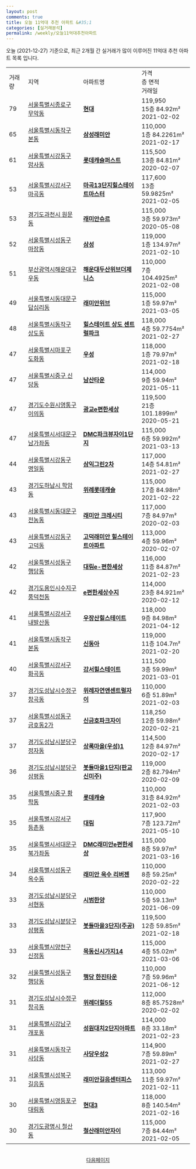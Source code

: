 ```yaml
---
layout: post
comments: true
title: 오늘 11억대 추천 아파트 &#35;1
categories: [실거래분석]
permalink: /weekly/오늘11억대추천아파트
---
```


오늘 (2021-12-27) 기준으로, 최근 2개월 간 실거래가 많이 이루어진 11억대 추천 아파트 목록 입니다.

<table class="sortable">
  <tr>
    <td>거래량</td>
    <td>지역</td>
    <td>아파트명</td>
    <td>가격<br>층 면적<br>거래일</td>
  </tr>

  <tr class="item">
    <td>79</td>
    <td><a href="/apt/서울특별시종로구무악동">서울특별시종로구 무악동</a></td>
    <td style="font-weight: bold;"><a href="/apt/서울특별시종로구무악동현대">현대</a></td>
    <td>119,950<br>15층  84.92m²<br>2021-02-02</td>
  </tr>

  <tr class="item">
    <td>65</td>
    <td><a href="/apt/서울특별시동작구본동">서울특별시동작구 본동</a></td>
    <td style="font-weight: bold;"><a href="/apt/서울특별시동작구본동삼성래미안">삼성래미안</a></td>
    <td>110,000<br>1층  84.2261m²<br>2021-02-17</td>
  </tr>

  <tr class="item">
    <td>61</td>
    <td><a href="/apt/서울특별시강동구암사동">서울특별시강동구 암사동</a></td>
    <td style="font-weight: bold;"><a href="/apt/서울특별시강동구암사동롯데캐슬퍼스트">롯데캐슬퍼스트</a></td>
    <td>115,500<br>13층  84.81m²<br>2020-02-07</td>
  </tr>

  <tr class="item">
    <td>53</td>
    <td><a href="/apt/서울특별시강서구마곡동">서울특별시강서구 마곡동</a></td>
    <td style="font-weight: bold;"><a href="/apt/서울특별시강서구마곡동마곡13단지힐스테이트마스터">마곡13단지힐스테이트마스터</a></td>
    <td>117,600<br>13층  59.9825m²<br>2021-02-05</td>
  </tr>

  <tr class="item">
    <td>53</td>
    <td><a href="/apt/경기도과천시원문동">경기도과천시 원문동</a></td>
    <td style="font-weight: bold;"><a href="/apt/경기도과천시원문동래미안슈르">래미안슈르</a></td>
    <td>115,000<br>3층  59.973m²<br>2020-05-08</td>
  </tr>

  <tr class="item">
    <td>52</td>
    <td><a href="/apt/서울특별시성동구마장동">서울특별시성동구 마장동</a></td>
    <td style="font-weight: bold;"><a href="/apt/서울특별시성동구마장동삼성">삼성</a></td>
    <td>119,000<br>1층  134.97m²<br>2021-02-10</td>
  </tr>

  <tr class="item">
    <td>51</td>
    <td><a href="/apt/부산광역시해운대구우동">부산광역시해운대구 우동</a></td>
    <td style="font-weight: bold;"><a href="/apt/부산광역시해운대구우동해운대두산위브더제니스">해운대두산위브더제니스</a></td>
    <td>110,000<br>7층  104.4925m²<br>2021-02-08</td>
  </tr>

  <tr class="item">
    <td>49</td>
    <td><a href="/apt/서울특별시동대문구답십리동">서울특별시동대문구 답십리동</a></td>
    <td style="font-weight: bold;"><a href="/apt/서울특별시동대문구답십리동래미안위브">래미안위브</a></td>
    <td>115,000<br>1층  59.97m²<br>2021-03-05</td>
  </tr>

  <tr class="item">
    <td>48</td>
    <td><a href="/apt/서울특별시동작구상도동">서울특별시동작구 상도동</a></td>
    <td style="font-weight: bold;"><a href="/apt/서울특별시동작구상도동힐스테이트상도센트럴파크">힐스테이트 상도 센트럴파크</a></td>
    <td>118,000<br>4층  59.7754m²<br>2021-02-27</td>
  </tr>

  <tr class="item">
    <td>47</td>
    <td><a href="/apt/서울특별시마포구도화동">서울특별시마포구 도화동</a></td>
    <td style="font-weight: bold;"><a href="/apt/서울특별시마포구도화동우성">우성</a></td>
    <td>118,000<br>1층  79.97m²<br>2021-02-18</td>
  </tr>

  <tr class="item">
    <td>47</td>
    <td><a href="/apt/서울특별시중구신당동">서울특별시중구 신당동</a></td>
    <td style="font-weight: bold;"><a href="/apt/서울특별시중구신당동남산타운">남산타운</a></td>
    <td>114,000<br>9층  59.94m²<br>2021-05-11</td>
  </tr>

  <tr class="item">
    <td>47</td>
    <td><a href="/apt/경기도수원시영통구이의동">경기도수원시영통구 이의동</a></td>
    <td style="font-weight: bold;"><a href="/apt/경기도수원시영통구이의동광교e편한세상">광교e편한세상</a></td>
    <td>119,500<br>21층  101.1899m²<br>2020-05-21</td>
  </tr>

  <tr class="item">
    <td>47</td>
    <td><a href="/apt/서울특별시서대문구남가좌동">서울특별시서대문구 남가좌동</a></td>
    <td style="font-weight: bold;"><a href="/apt/서울특별시서대문구남가좌동DMC파크뷰자이1단지">DMC파크뷰자이1단지</a></td>
    <td>115,000<br>6층  59.992m²<br>2021-03-13</td>
  </tr>

  <tr class="item">
    <td>44</td>
    <td><a href="/apt/서울특별시강동구명일동">서울특별시강동구 명일동</a></td>
    <td style="font-weight: bold;"><a href="/apt/서울특별시강동구명일동삼익그린2차">삼익그린2차</a></td>
    <td>117,000<br>14층  54.81m²<br>2021-02-27</td>
  </tr>

  <tr class="item">
    <td>43</td>
    <td><a href="/apt/경기도하남시학암동">경기도하남시 학암동</a></td>
    <td style="font-weight: bold;"><a href="/apt/경기도하남시학암동위례롯데캐슬">위례롯데캐슬</a></td>
    <td>115,000<br>17층  84.98m²<br>2021-02-22</td>
  </tr>

  <tr class="item">
    <td>43</td>
    <td><a href="/apt/서울특별시동대문구전농동">서울특별시동대문구 전농동</a></td>
    <td style="font-weight: bold;"><a href="/apt/서울특별시동대문구전농동래미안크레시티">래미안 크레시티</a></td>
    <td>117,000<br>7층  84.97m²<br>2020-02-03</td>
  </tr>

  <tr class="item">
    <td>43</td>
    <td><a href="/apt/서울특별시강동구고덕동">서울특별시강동구 고덕동</a></td>
    <td style="font-weight: bold;"><a href="/apt/서울특별시강동구고덕동고덕래미안힐스테이트아파트">고덕래미안 힐스테이트아파트</a></td>
    <td>113,000<br>4층  59.96m²<br>2020-02-07</td>
  </tr>

  <tr class="item">
    <td>42</td>
    <td><a href="/apt/서울특별시성동구행당동">서울특별시성동구 행당동</a></td>
    <td style="font-weight: bold;"><a href="/apt/서울특별시성동구행당동대림e-편한세상">대림e-편한세상</a></td>
    <td>116,000<br>11층  84.87m²<br>2021-02-23</td>
  </tr>

  <tr class="item">
    <td>42</td>
    <td><a href="/apt/경기도용인시수지구풍덕천동">경기도용인시수지구 풍덕천동</a></td>
    <td style="font-weight: bold;"><a href="/apt/경기도용인시수지구풍덕천동e편한세상수지">e편한세상수지</a></td>
    <td>114,000<br>23층  84.921m²<br>2020-02-12</td>
  </tr>

  <tr class="item">
    <td>41</td>
    <td><a href="/apt/서울특별시강서구내발산동">서울특별시강서구 내발산동</a></td>
    <td style="font-weight: bold;"><a href="/apt/서울특별시강서구내발산동우장산힐스테이트">우장산힐스테이트</a></td>
    <td>118,000<br>9층  84.98m²<br>2021-04-12</td>
  </tr>

  <tr class="item">
    <td>41</td>
    <td><a href="/apt/서울특별시동작구본동">서울특별시동작구 본동</a></td>
    <td style="font-weight: bold;"><a href="/apt/서울특별시동작구본동신동아">신동아</a></td>
    <td>119,000<br>11층  104.7m²<br>2021-02-20</td>
  </tr>

  <tr class="item">
    <td>40</td>
    <td><a href="/apt/서울특별시강서구화곡동">서울특별시강서구 화곡동</a></td>
    <td style="font-weight: bold;"><a href="/apt/서울특별시강서구화곡동강서힐스테이트">강서힐스테이트</a></td>
    <td>111,500<br>3층  59.99m²<br>2021-03-01</td>
  </tr>

  <tr class="item">
    <td>37</td>
    <td><a href="/apt/경기도성남시수정구창곡동">경기도성남시수정구 창곡동</a></td>
    <td style="font-weight: bold;"><a href="/apt/경기도성남시수정구창곡동위례자연앤센트럴자이">위례자연앤센트럴자이</a></td>
    <td>110,000<br>6층  51.89m²<br>2021-02-03</td>
  </tr>

  <tr class="item">
    <td>37</td>
    <td><a href="/apt/서울특별시성동구금호동2가">서울특별시성동구 금호동2가</a></td>
    <td style="font-weight: bold;"><a href="/apt/서울특별시성동구금호동2가신금호파크자이">신금호파크자이</a></td>
    <td>118,250<br>12층  59.98m²<br>2020-02-21</td>
  </tr>

  <tr class="item">
    <td>37</td>
    <td><a href="/apt/경기도성남시분당구정자동">경기도성남시분당구 정자동</a></td>
    <td style="font-weight: bold;"><a href="/apt/경기도성남시분당구정자동상록마을(우성)1">상록마을(우성)1</a></td>
    <td>114,500<br>12층  84.97m²<br>2020-02-17</td>
  </tr>

  <tr class="item">
    <td>36</td>
    <td><a href="/apt/경기도성남시분당구삼평동">경기도성남시분당구 삼평동</a></td>
    <td style="font-weight: bold;"><a href="/apt/경기도성남시분당구삼평동봇들마을1단지(판교신미주)">봇들마을1단지(판교신미주)</a></td>
    <td>119,000<br>2층  82.794m²<br>2020-02-09</td>
  </tr>

  <tr class="item">
    <td>35</td>
    <td><a href="/apt/서울특별시중구황학동">서울특별시중구 황학동</a></td>
    <td style="font-weight: bold;"><a href="/apt/서울특별시중구황학동롯데캐슬">롯데캐슬</a></td>
    <td>110,000<br>31층  84.92m²<br>2021-02-03</td>
  </tr>

  <tr class="item">
    <td>35</td>
    <td><a href="/apt/서울특별시강서구등촌동">서울특별시강서구 등촌동</a></td>
    <td style="font-weight: bold;"><a href="/apt/서울특별시강서구등촌동대림">대림</a></td>
    <td>117,900<br>7층  123.72m²<br>2021-05-10</td>
  </tr>

  <tr class="item">
    <td>35</td>
    <td><a href="/apt/서울특별시서대문구북가좌동">서울특별시서대문구 북가좌동</a></td>
    <td style="font-weight: bold;"><a href="/apt/서울특별시서대문구북가좌동DMC래미안e편한세상">DMC래미안e편한세상</a></td>
    <td>115,000<br>8층  59.97m²<br>2021-03-16</td>
  </tr>

  <tr class="item">
    <td>34</td>
    <td><a href="/apt/서울특별시성동구옥수동">서울특별시성동구 옥수동</a></td>
    <td style="font-weight: bold;"><a href="/apt/서울특별시성동구옥수동래미안옥수리버젠">래미안 옥수 리버젠</a></td>
    <td>110,000<br>8층  59.25m²<br>2020-02-22</td>
  </tr>

  <tr class="item">
    <td>33</td>
    <td><a href="/apt/경기도성남시분당구서현동">경기도성남시분당구 서현동</a></td>
    <td style="font-weight: bold;"><a href="/apt/경기도성남시분당구서현동시범한양">시범한양</a></td>
    <td>110,000<br>5층  59.13m²<br>2021-06-09</td>
  </tr>

  <tr class="item">
    <td>33</td>
    <td><a href="/apt/경기도성남시분당구삼평동">경기도성남시분당구 삼평동</a></td>
    <td style="font-weight: bold;"><a href="/apt/경기도성남시분당구삼평동봇들마을3단지(주공)">봇들마을3단지(주공)</a></td>
    <td>119,500<br>12층  59.85m²<br>2021-02-18</td>
  </tr>

  <tr class="item">
    <td>33</td>
    <td><a href="/apt/서울특별시양천구신정동">서울특별시양천구 신정동</a></td>
    <td style="font-weight: bold;"><a href="/apt/서울특별시양천구신정동목동신시가지14">목동신시가지14</a></td>
    <td>115,000<br>4층  55.02m²<br>2021-03-06</td>
  </tr>

  <tr class="item">
    <td>32</td>
    <td><a href="/apt/서울특별시성동구행당동">서울특별시성동구 행당동</a></td>
    <td style="font-weight: bold;"><a href="/apt/서울특별시성동구행당동행당한진타운">행당 한진타운</a></td>
    <td>110,000<br>7층  59.96m²<br>2021-06-12</td>
  </tr>

  <tr class="item">
    <td>31</td>
    <td><a href="/apt/경기도성남시수정구창곡동">경기도성남시수정구 창곡동</a></td>
    <td style="font-weight: bold;"><a href="/apt/경기도성남시수정구창곡동위례더힐55">위례더힐55</a></td>
    <td>112,000<br>8층  85.7528m²<br>2020-02-02</td>
  </tr>

  <tr class="item">
    <td>31</td>
    <td><a href="/apt/서울특별시강남구개포동">서울특별시강남구 개포동</a></td>
    <td style="font-weight: bold;"><a href="/apt/서울특별시강남구개포동성원대치2단지아파트">성원대치2단지아파트</a></td>
    <td>114,000<br>8층  33.18m²<br>2021-02-23</td>
  </tr>

  <tr class="item">
    <td>31</td>
    <td><a href="/apt/서울특별시동작구사당동">서울특별시동작구 사당동</a></td>
    <td style="font-weight: bold;"><a href="/apt/서울특별시동작구사당동사당우성2">사당우성2</a></td>
    <td>114,900<br>7층  59.89m²<br>2021-02-27</td>
  </tr>

  <tr class="item">
    <td>31</td>
    <td><a href="/apt/서울특별시성북구길음동">서울특별시성북구 길음동</a></td>
    <td style="font-weight: bold;"><a href="/apt/서울특별시성북구길음동래미안길음센터피스">래미안길음센터피스</a></td>
    <td>113,000<br>11층  59.97m²<br>2021-02-11</td>
  </tr>

  <tr class="item">
    <td>30</td>
    <td><a href="/apt/서울특별시영등포구대림동">서울특별시영등포구 대림동</a></td>
    <td style="font-weight: bold;"><a href="/apt/서울특별시영등포구대림동현대3">현대3</a></td>
    <td>118,000<br>8층  140.54m²<br>2021-02-16</td>
  </tr>

  <tr class="item">
    <td>30</td>
    <td><a href="/apt/경기도광명시철산동">경기도광명시 철산동</a></td>
    <td style="font-weight: bold;"><a href="/apt/경기도광명시철산동철산래미안자이">철산래미안자이</a></td>
    <td>115,000<br>7층  84.44m²<br>2021-02-05</td>
  </tr>

  <tr>
      <script async src="https://pagead2.googlesyndication.com/pagead/js/adsbygoogle.js?client=ca-pub-3485438051770037"
          crossorigin="anonymous"></script>
      <ins class="adsbygoogle"
          style="display:block"
          data-ad-format="fluid"
          data-ad-layout-key="-fb+5w+4e-db+86"
          data-ad-client="ca-pub-3485438051770037"
          data-ad-slot="1827090281"></ins>
      <script>
          (adsbygoogle = window.adsbygoogle || []).push({});
      </script>
  </tr>
    
</table>

<br>
<center><a href="/weekly/오늘11억대추천아파트2">다음페이지</a></center>
<br><br>
